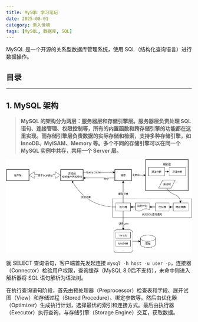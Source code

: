 ```yaml
---
title: MySQL 学习笔记
date: 2025-08-01
category: 渐入佳境
tags: [MySQL, 数据库, SQL]
---
```


MySQL 是一个开源的关系型数据库管理系统，使用 SQL（结构化查询语言）进行数据操作。

## 目录

---

## 1. MySQL 架构

> **MySQL 的架构分为两层：服务器层和存储引擎层。服务器层负责处理 SQL 语句、连接管理、权限控制等，所有的内置函数和跨存储引擎的功能都在这里实现。而存储引擎层负责数据的实际存储和检索，支持多种存储引擎，如 InnoDB、MyISAM、Memory 等。多个不同的存储引擎可以在同一个 MySQL 实例中共存，共用一个 Server 层。**

![SQL](SQL.drawio.png)

就 SELECT 查询语句，客户端首先发起连接 `mysql -h host -u user -p`，连接器（Connector）检验用户权限，查询缓存（MySQL 8.0后不支持），未命中则进入解析器将 SQL 语句解析为语法树。

在执行查询语句阶段，首先由预处理器（Preprocessor）检查表和字段、展开试图（View）和存储过程（Stored Procedure）、绑定参数等。然后由优化器（Optimizer）生成执行计划，选择最优的索引和连接方式。最后由执行器（Executor）执行查询，与存储引擎（Storage Engine）交互，获取数据。